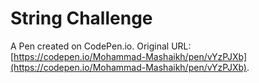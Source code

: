 # String Challenge

A Pen created on CodePen.io. Original URL: [https://codepen.io/Mohammad-Mashaikh/pen/vYzPJXb](https://codepen.io/Mohammad-Mashaikh/pen/vYzPJXb).

